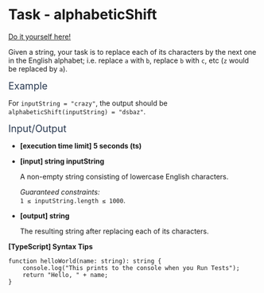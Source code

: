 # Task - alphabeticShift

[Do it yourself here!](https://app.codesignal.com/arcade/intro/level-6/PWLT8GBrv9xXy4Dui)

<p>Given a string, your task is to replace each of its characters by the next one in the English alphabet; i.e. replace <code>a</code> with <code>b</code>, replace <code>b</code> with <code>c</code>, etc (<code>z</code> would be replaced by <code>a</code>).</p>
<p><span class="markdown--header" style="color:#2b3b52;font-size:1.4em">Example</span></p>
<p>For <code>inputString = "crazy"</code>, the output should be <code>alphabeticShift(inputString) = "dsbaz"</code>.</p>
<p><span class="markdown--header" style="color:#2b3b52;font-size:1.4em">Input/Output</span></p>
<ul>
<li>
<p><strong>[execution time limit] 5 seconds (ts)</strong></p>
</li>
<li>
<p><strong>[input] string inputString</strong></p>
<p>A non-empty string consisting of lowercase English characters.</p>
<p><em>Guaranteed constraints:</em><br>
<code>1 ≤ inputString.length ≤ 1000</code>.</p>
</li>
<li>
<p><strong>[output] string</strong></p>
<p>The resulting string after replacing each of its characters.</p>
</li>
</ul>
<p><strong>[TypeScript] Syntax Tips</strong></p>
<pre><code class="language-typescript"><span class="hljs-function"><span class="hljs-keyword">function</span> <span class="hljs-title">helloWorld</span>(<span class="hljs-params">name: <span class="hljs-built_in">string</span></span>): <span class="hljs-title">string</span> </span>{
    <span class="hljs-built_in">console</span>.log(<span class="hljs-string">"This prints to the console when you Run Tests"</span>);
    <span class="hljs-keyword">return</span> <span class="hljs-string">"Hello, "</span> + name;
}

</code></pre>
